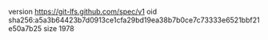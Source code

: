 version https://git-lfs.github.com/spec/v1
oid sha256:a5a3b64423b7d0913ce1cfa29bd19ea38b7b0ce7c73333e6521bbf21e50a7b25
size 1978
